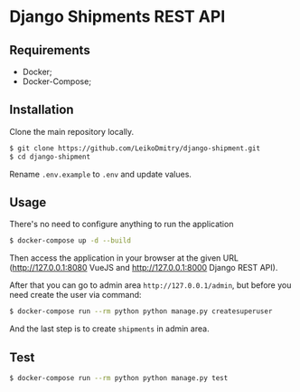 Django Shipments REST API
============================

Requirements
------------

  * Docker;
  * Docker-Compose;

Installation
------------

Clone the main repository locally.

```bash
$ git clone https://github.com/LeikoDmitry/django-shipment.git
$ cd django-shipment
```
Rename `.env.example` to `.env` and update values.

Usage
-----
There's no need to configure anything to run the application
```bash
$ docker-compose up -d --build
```
Then access the application in your browser at the given URL (http://127.0.0.1:8080 VueJS and http://127.0.0.1:8000 Django REST API).

After that you can go to admin area `http://127.0.0.1/admin`, but before you need create the user via command:

```bash
$ docker-compose run --rm python python manage.py createsuperuser
```
And the last step is to create `shipments` in admin area.

Test
----
```bash
$ docker-compose run --rm python python manage.py test
```